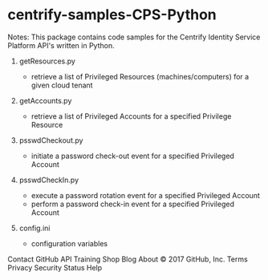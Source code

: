 # centrify-samples-CPS-Python

Notes: This package contains code samples for the Centrify Identity Service Platform API's written in Python.

1) getResources.py
    - retrieve a list of Privileged Resources (machines/computers) for a given cloud tenant

2) getAccounts.py 
    - retrieve a list of Privileged Accounts for a specified Privilege Resource

3) psswdCheckout.py 
    - initiate a password check-out event for a specified Privileged Account

4) psswdCheckIn.py
    - execute a password rotation event for a specified Privileged Account
    - perform a password check-in event for a specified Privileged Account

5) config.ini
    - configuration variables

Contact GitHub API Training Shop Blog About
© 2017 GitHub, Inc. Terms Privacy Security Status Help
